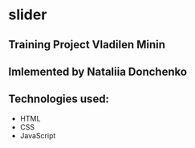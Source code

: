# slider
## Training Project Vladilen Minin
## Imlemented by Nataliia Donchenko
## Technologies used:
- HTML
- CSS
- JavaScript
